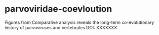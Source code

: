 # parvoviridae-coevloution
Figures from Comparative analysis reveals the long-term co-evolutionary history of parvoviruses and vertebrates DOI: XXXXXXX
